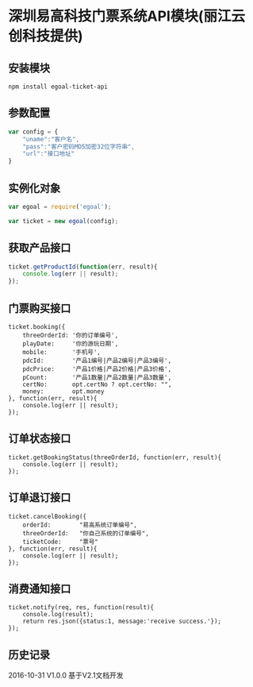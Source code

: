 # 深圳易高科技门票系统API模块(丽江云创科技提供)

## 安装模块
```
npm install egoal-ticket-api
```

## 参数配置

```js
var config = {
    "uname":"客户名",
    "pass":"客户密码MD5加密32位字符串",
    "url":"接口地址"
}
```

## 实例化对象

```js 
var egoal = require('egoal');

var ticket = new egoal(config);
```

## 获取产品接口

```js 
ticket.getProductId(function(err, result){
    console.log(err || result);
});
```

## 门票购买接口

```
ticket.booking({
    threeOrderId: '你的订单编号',
    playDate:     '你的游玩日期',
    mobile:       '手机号',
    pdcId:        '产品1编号|产品2编号|产品3编号',
    pdcPrice:     '产品1价格|产品2价格|产品3价格',
    pCount:       '产品1数量|产品2数量|产品3数量',
    certNo:       opt.certNo ? opt.certNo: "",
    money:        opt.money
}, function(err, result){
    console.log(err || result);
});
```

## 订单状态接口

```
ticket.getBookingStatus(threeOrderId, function(err, result){
    console.log(err || result);
});
```

## 订单退订接口

```
ticket.cancelBooking({
    orderId:        "易高系统订单编号",
    threeOrderId:   "你自己系统的订单编号",
    ticketCode:     "票号"
}, function(err, result){
    console.log(err || result);
});
```

## 消费通知接口

```
ticket.notify(req, res, function(result){
    console.log(result);
    return res.json({status:1, message:'receive success.'});
});
```

## 历史记录

2016-10-31 V1.0.0 基于V2.1文档开发
